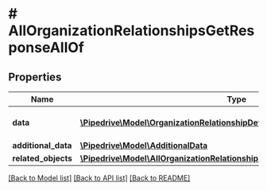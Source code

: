 # # AllOrganizationRelationshipsGetResponseAllOf

## Properties

Name | Type | Description | Notes
------------ | ------------- | ------------- | -------------
**data** | [**\Pipedrive\Model\OrganizationRelationshipDetails[]**](OrganizationRelationshipDetails.md) | The array of organization relationships | [optional]
**additional_data** | [**\Pipedrive\Model\AdditionalData**](AdditionalData.md) |  | [optional]
**related_objects** | [**\Pipedrive\Model\AllOrganizationRelationshipsGetResponseAllOfRelatedObjects**](AllOrganizationRelationshipsGetResponseAllOfRelatedObjects.md) |  | [optional]

[[Back to Model list]](../../README.md#models) [[Back to API list]](../../README.md#endpoints) [[Back to README]](../../README.md)
